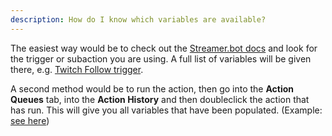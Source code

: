 ```yaml
---
description: How do I know which variables are available?
---
```


The easiest way would be to check out the [Streamer.bot docs](/api) and look for the trigger or subaction you are using. A full list of variables will be given there, e.g. [Twitch Follow trigger](/api/triggers/twitch/channel/follow). 

A second method would be to run the action, then go into the **Action Queues** tab, into the **Action History** and then doubleclick the action that has run. This will give you all variables that have been populated. (Example: [see here](<https://i.imgur.com/sc2Mo41.png>))
